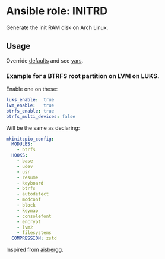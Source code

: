 # Ansible role: INITRD

Generate the init RAM disk on Arch Linux.

## Usage
Override [defaults](https://github.com/lunics/ansible_role_initrd/blob/main/defaults/main.yml) and see [vars](https://github.com/lunics/ansible_role_initrd/blob/main/vars/main/hooks_busybox.yml).

### Example for a BTRFS root partition on LVM on LUKS.
Enable one on these:
```yaml
luks_enable:  true
lvm_enable:   true
btrfs_enable: true
btrfs_multi_devices: false
```
Will be the same as declaring:
```yaml
mkinitcpio_config:
  MODULES:
    - btrfs
  HOOKS:
    - base
    - udev
    - usr
    - resume
    - keyboard
    - btrfs
    - autodetect
    - modconf
    - block
    - keymap
    - consolefont
    - encrypt
    - lvm2
    - filesystems
  COMPRESSION: zstd
```

Inspired from [aisbergg](https://github.com/aisbergg/ansible-role-mkinitcpio).
